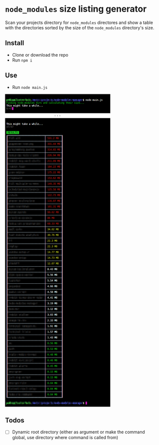 # `node_modules` size listing generator
Scan your projects directory for `node_modules` directores and show a table with the directories sorted by the size of the `node_modules` directory's size.

## Install
* Clone or download the repo
* Run `npm i`

## Use
* Run `node main.js`

![Screenshot](https://github.com/ThePaavero/node-modules-size-report/blob/master/screenshot.png)

## Todos
* [ ] Dynamic root directory (either as argument or make the command global, use directory where command is called from)

